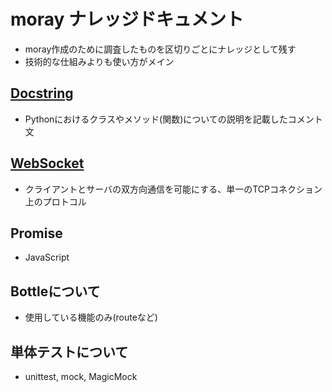 # moray ナレッジドキュメント
- moray作成のために調査したものを区切りごとにナレッジとして残す
- 技術的な仕組みよりも使い方がメイン

## [Docstring](docstring_google.md)
- Pythonにおけるクラスやメソッド(関数)についての説明を記載したコメント文

## [WebSocket](websocket.md)
- クライアントとサーバの双方向通信を可能にする、単一のTCPコネクション上のプロトコル

## Promise
- JavaScript

## Bottleについて
- 使用している機能のみ(routeなど)

## 単体テストについて
- unittest, mock, MagicMock
